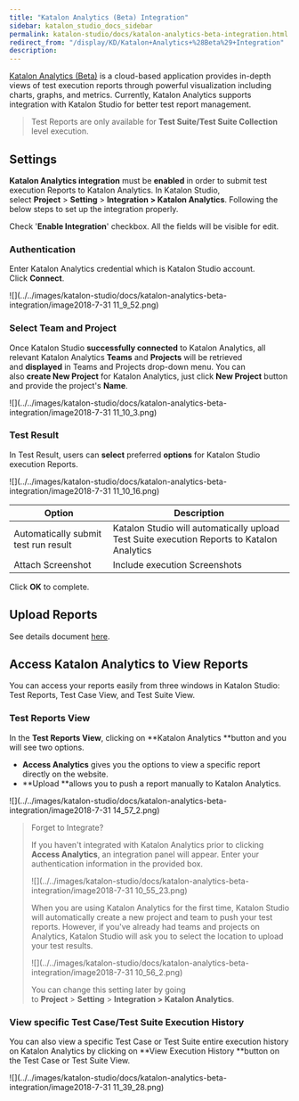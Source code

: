 ```yaml
---
title: "Katalon Analytics (Beta) Integration" 
sidebar: katalon_studio_docs_sidebar
permalink: katalon-studio/docs/katalon-analytics-beta-integration.html 
redirect_from: "/display/KD/Katalon+Analytics+%28Beta%29+Integration" 
description: 
---
```

[Katalon Analytics (Beta)](/display/KA) is a cloud-based application provides in-depth views of test execution reports through powerful visualization including charts, graphs, and metrics. Currently, Katalon Analytics supports integration with Katalon Studio for better test report management.

> Test Reports are only available for **Test Suite/Test Suite Collection** level execution.

Settings 
---------

**Katalon Analytics integration** must be **enabled** in order to submit test execution Reports to Katalon Analytics. In Katalon Studio, select **Project** > **Setting** > **Integration > Katalon Analytics**. Following the below steps to set up the integration properly.

Check '**Enable Integration**' checkbox. All the fields will be visible for edit.

### Authentication

Enter Katalon Analytics credential which is Katalon Studio account. Click **Connect**.

![](../../images/katalon-studio/docs/katalon-analytics-beta-integration/image2018-7-31 11_9_52.png)

### Select Team and Project

Once Katalon Studio **successfully connected** to Katalon Analytics, all relevant Katalon Analytics **Teams** and **Projects** will be retrieved and **displayed** in Teams and Projects drop-down menu. You can also **create New Project** for Katalon Analytics, just click **New Project** button and provide the project's **Name**. 

![](../../images/katalon-studio/docs/katalon-analytics-beta-integration/image2018-7-31 11_10_3.png)

### Test Result

In Test Result, users can **select** preferred **options** for Katalon Studio execution Reports.

![](../../images/katalon-studio/docs/katalon-analytics-beta-integration/image2018-7-31 11_10_16.png)

<table><thead><tr><th>Option</th><th>Description</th></tr></thead><tbody><tr><td>Automatically submit test run result</td><td>Katalon Studio will automatically upload Test Suite execution Reports to Katalon Analytics</td></tr><tr><td>Attach Screenshot</td><td>Include execution Screenshots</td></tr></tbody></table>

Click **OK** to complete. 

Upload Reports
--------------

See details document [here](https://docs.katalon.com/x/wBxO).

Access Katalon Analytics to View Reports
----------------------------------------

You can access your reports easily from three windows in Katalon Studio: Test Reports, Test Case View, and Test Suite View. 

### Test Reports View

In the **Test Reports View**, clicking on **Katalon Analytics **button and you will see two options. 

*   **Access Analytics** gives you the options to view a specific report directly on the website. 
*   **Upload **allows you to push a report manually to Katalon Analytics. 

![](../../images/katalon-studio/docs/katalon-analytics-beta-integration/image2018-7-31 14_57_2.png)

> Forget to Integrate?
> 
> If you haven't integrated with Katalon Analytics prior to clicking **Access Analytics**, an integration panel will appear. Enter your authentication information in the provided box.
> 
> ![](../../images/katalon-studio/docs/katalon-analytics-beta-integration/image2018-7-31 10_55_23.png)
> 
> When you are using Katalon Analytics for the first time, Katalon Studio will automatically create a new project and team to push your test reports. However, if you've already had teams and projects on Analytics, Katalon Studio will ask you to select the location to upload your test results.
> 
> ![](../../images/katalon-studio/docs/katalon-analytics-beta-integration/image2018-7-31 10_56_2.png)
> 
> You can change this setting later by going to **Project** > **Setting** > **Integration > Katalon Analytics**. 

### View specific Test Case/Test Suite Execution History

You can also view a specific Test Case or Test Suite entire execution history on Katalon Analytics by clicking on **View Execution History **button on the Test Case or Test Suite View.  

![](../../images/katalon-studio/docs/katalon-analytics-beta-integration/image2018-7-31 11_39_28.png)